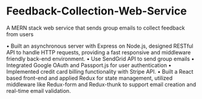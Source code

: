 # Feedback-Collection-Web-Service
A MERN stack web service that sends group emails to collect feedback from users

• Built an asynchronous server with Express on Node.js, designed RESTful API to handle HTTP requests, providing a fast responsive and middleware friendly back-end environment.
• Use SendGrid API to send group emails
• Integrated Google OAuth and Passport.js for user authentication
• Implemented credit card billing functionality with Stripe API.
• Built a React based front-end and applied Redux for state management, utilized middleware like Redux-form and Redux-thunk to support email creation and real-time email validation.
